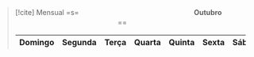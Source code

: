 > [!cite]  Mensual
> =s=ㅤㅤㅤㅤㅤㅤㅤㅤㅤㅤㅤㅤㅤㅤㅤㅤㅤㅤ**Outubro**ㅤㅤㅤㅤㅤㅤㅤㅤㅤㅤㅤㅤㅤㅤㅤㅤㅤㅤㅤ==ㅤ
>
> Domingo |Segunda | Terça | Quarta | Quinta | Sexta | Sábado |
> -|-|-|-|-|-|-|


 